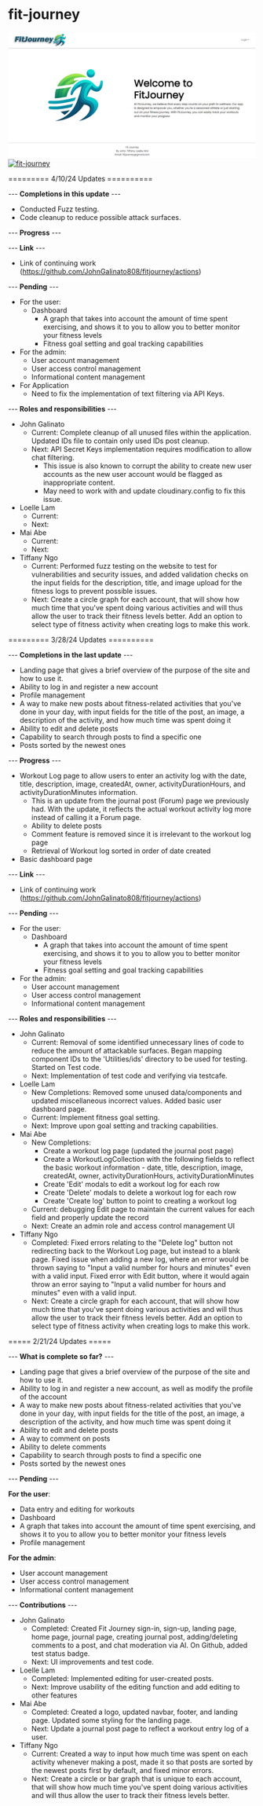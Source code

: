 # fit-journey

![landing-page](https://github.com/JohnGalinato808/fitjourney/raw/main/doc/fitjourney_landingpage.png)
[![fit-journey](https://github.com/JohnGalinato808/fitjourney/actions/workflows/ci.yml/badge.svg)](https://github.com/JohnGalinato808/fitjourney/actions/workflows/ci.yml)


========= 4/10/24 Updates ==========

--- **Completions in this update** ---
- Conducted Fuzz testing.
- Code cleanup to reduce possible attack surfaces.

--- **Progress** ---


--- **Link** ---
- Link of continuing work (https://github.com/JohnGalinato808/fitjourney/actions)

--- **Pending** ---
- For the user:
  - Dashboard
    - A graph that takes into account the amount of time spent exercising, and shows it to you to allow you to better monitor your fitness levels
    - Fitness goal setting and goal tracking capabilities
- For the admin:
  - User account management
  - User access control management
  - Informational content management
- For Application
  - Need to fix the implementation of text filtering via API Keys.

--- **Roles and responsibilities** ---
- John Galinato
  - Current: Complete cleanup of all unused files within the application. Updated IDs file to contain only used IDs post cleanup.
  - Next: API Secret Keys implementation requires modification to allow chat filtering.
      - This issue is also known to corrupt the ability to create new user accounts as the new user account would be flagged as inappropriate content.
      - May need to work with and update cloudinary.config to fix this issue.
- Loelle Lam
  - Current: 
  - Next: 
- Mai Abe
  - Current: 
  - Next: 
- Tiffany Ngo
  - Current: Performed fuzz testing on the website to test for vulnerabilities and security issues, and added validation checks on the input fields for the description, title, and image upload for the fitness logs to prevent possible issues.
  - Next: Create a circle graph for each account, that will show how much time that you've spent doing various activities and will thus allow the user to track their fitness levels better. Add an option to select type of fitness activity when creating logs to make this work.


========= 3/28/24 Updates ==========

--- **Completions in the last update** ---
- Landing page that gives a brief overview of the purpose of the site and how to use it.
- Ability to log in and register a new account
- Profile management
- A way to make new posts about fitness-related activities that you've done in your day, with input fields for the title of the post, an image, a description of the activity, and how much time was spent doing it
- Ability to edit and delete posts
- Capability to search through posts to find a specific one
- Posts sorted by the newest ones

--- **Progress** ---
- Workout Log page to allow users to enter an activity log with the date, title, description, image, createdAt, owner, activityDurationHours, and activityDurationMinutes information.
  - This is an update from the journal post (Forum) page we previously had. With the update, it reflects the actual workout activity log more instead of calling it a Forum page.
  - Ability to delete posts
  - Comment feature is removed since it is irrelevant to the workout log page
  - Retrieval of Workout log sorted in order of date created
- Basic dashboard page 

--- **Link** ---
- Link of continuing work (https://github.com/JohnGalinato808/fitjourney/actions)

--- **Pending** ---
- For the user:
  - Dashboard
    - A graph that takes into account the amount of time spent exercising, and shows it to you to allow you to better monitor your fitness levels
    - Fitness goal setting and goal tracking capabilities
- For the admin:
  - User account management
  - User access control management
  - Informational content management

--- **Roles and responsibilities** ---
- John Galinato
  - Current: Removal of some identified unnecessary lines of code to reduce the amount of attackable surfaces. Began mapping component IDs to the 'Utilities/ids' directory to be used for testing. Started on Test code.
  - Next: Implementation of test code and verifying via testcafe.
- Loelle Lam
  - New Completions: Removed some unused data/components and updated miscellaneous incorrect values. Added basic user dashboard page.
  - Current: Implement fitness goal setting.
  - Next: Improve upon goal setting and tracking capabilities.
- Mai Abe
  - New Completions:
      - Create a workout log page (updated the journal post page)
      - Create a WorkoutLogCollection with the following fields to reflect the basic workout information - date, title, description, image, createdAt, owner, activityDurationHours, activityDurationMinutes
      - Create 'Edit' modals to edit a workout log for each row
      - Create 'Delete' modals to delete a workout log for each row
      - Create 'Create log' button to point to creating a workout log
  - Current: debugging Edit page to maintain the current values for each field and properly update the record
  - Next: Create an admin role and access control management UI
- Tiffany Ngo
    - Completed: Fixed errors relating to the "Delete log" button not redirecting back to the Workout Log page, but instead to a blank page. Fixed issue when adding a new log, where an error would be thrown saying to "Input a valid number for hours and minutes" even with a valid input. Fixed error with Edit button, where it would again throw an error saying to "Input a valid number for hours and minutes" even with a valid input.
    - Next: Create a circle graph for each account, that will show how much time that you've spent doing various activities and will thus allow the user to track their fitness levels better. Add an option to select type of fitness activity when creating logs to make this work.

===== 2/21/24 Updates =====

--- **What is complete so far?** ---
- Landing page that gives a brief overview of the purpose of the site and how to use it.
- Ability to log in and register a new account, as well as modify the profile of the account
- A way to make new posts about fitness-related activities that you've done in your day, with input fields for the title of the post, an image, a description of the activity, and how much time was spent doing it
- Ability to edit and delete posts
- A way to comment on posts
- Ability to delete comments
- Capability to search through posts to find a specific one
- Posts sorted by the newest ones

--- **Pending** ---

**For the user**:
- Data entry and editing for workouts
- Dashboard
- A graph that takes into account the amount of time spent exercising, and shows it to you to allow you to better monitor your fitness levels
- Profile management

**For the admin**:
- User account management
- User access control management
- Informational content management


--- **Contributions** ---
- John Galinato
    - Completed: Created Fit Journey sign-in, sign-up, landing page, home page, journal page, creating journal post, adding/deleting comments to a post, and chat moderation via AI. On Github, added test status badge.
    - Next: UI improvements and test code.
- Loelle Lam
    - Completed: Implemented editing for user-created posts.
    - Next: Improve usability of the editing function and add editing to other features
- Mai Abe
    - Completed: Created a logo, updated navbar, footer, and landing page. Updated some styling for the landing page.
    - Next: Update a journal post page to reflect a workout entry log of a user.
- Tiffany Ngo
    - Current: Created a way to input how much time was spent on each activity whenever making a post, made it so that posts are sorted by the newest posts first by default, and fixed minor errors.
    - Next: Create a circle or bar graph that is unique to each account, that will show how much time you've spent doing various activities and will thus allow the user to track their fitness levels better.